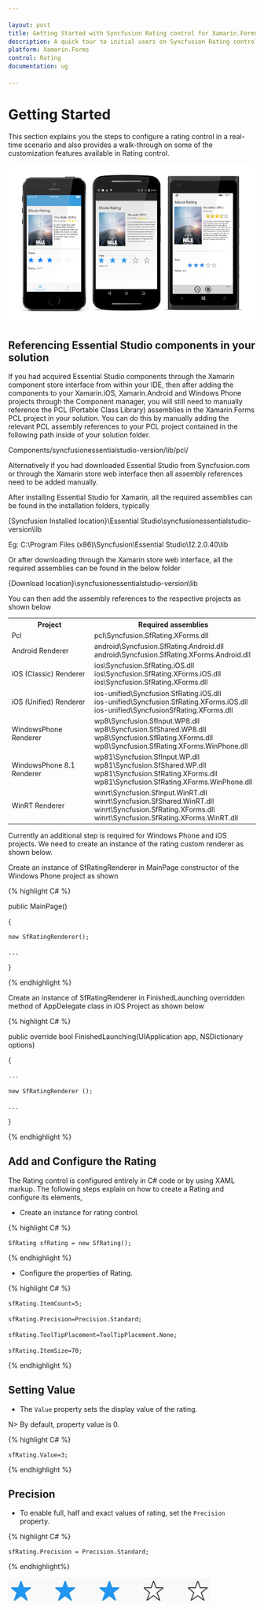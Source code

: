 ```yaml
---

layout: post
title: Getting Started with Syncfusion Rating control for Xamarin.Forms
description: A quick tour to initial users on Syncfusion Rating control for Xamarin.Forms platform.
platform: Xamarin.Forms
control: Rating
documentation: ug

---
```




# Getting Started

This section explains you the steps to configure a rating control in a real-time scenario and also provides a walk-through on some of the customization features available in Rating control.

![](images/gettingstarted.png)

## Referencing Essential Studio components in your solution

If you had acquired Essential Studio components through the Xamarin component store interface from within your IDE, then after adding the components to your Xamarin.iOS, Xamarin.Android and Windows Phone projects through the Component manager, you will still need to manually reference the PCL (Portable Class Library) assemblies in the Xamarin.Forms PCL project in your solution. You can do this by manually adding the relevant PCL assembly references to your PCL project contained in the following path inside of your solution folder.

Components/syncfusionessentialstudio-version/lib/pcl/

Alternatively if you had downloaded Essential Studio from Syncfusion.com or through the Xamarin store web interface then all assembly references need to be added manually.

After installing Essential Studio for Xamarin, all the required assemblies can be found in the installation folders, typically

{Syncfusion Installed location}\Essential Studio\syncfusionessentialstudio-version\lib

Eg: C:\Program Files (x86)\Syncfusion\Essential Studio\12.2.0.40\lib

Or after downloading through the Xamarin store web interface, all the required assemblies can be found in the below folder

{Download location}\syncfusionessentialstudio-version\lib

You can then add the assembly references to the respective projects as shown below

<table>
<tr>
<th>Project</th>
<th>Required assemblies</th>
</tr>
<tr>
<td>Pcl</td>
<td>pcl\Syncfusion.SfRating.XForms.dll</td>
</tr>
<tr>
<td>Android Renderer</td>
<td>android\Syncfusion.SfRating.Android.dll<br/>android\Syncfusion.SfRating.XForms.Android.dll</td>
</tr>
<tr>
<td>iOS (Classic) Renderer</td>
<td>ios\Syncfusion.SfRating.iOS.dll<br/>ios\Syncfusion.SfRating.XForms.iOS.dll<br/>ios\Syncfusion.SfRating.XForms.dll</td>
</tr>
<tr>
<td>iOS (Unified)  Renderer</td>
<td>ios-unified\Syncfusion.SfRating.iOS.dll<br/>ios-unified\Syncfusion.SfRating.XForms.iOS.dll<br/>ios-unified\SyncfusionSfRating.XForms.dll</td>
</tr>
<tr>
<td>WindowsPhone Renderer</td>
<td>wp8\Syncfusion.SfInput.WP8.dll<br/>wp8\Syncfusion.SfShared.WP8.dll<br/>wp8\Syncfusion.SfRating.XForms.dll<br/>wp8\Syncfusion.SfRating.XForms.WinPhone.dll</td>
</tr>
<tr>
<td>WindowsPhone 8.1 Renderer</td>
<td>wp81\Syncfusion.SfInput.WP.dll<br/>wp81\Syncfusion.SfShared.WP.dll<br/>wp81\Syncfusion.SfRating.XForms.dll<br/>wp81\Syncfusion.SfRating.XForms.WinPhone.dll</td>
</tr>
<tr>
<td>WinRT Renderer</td>
<td>winrt\Syncfusion.SfInput.WinRT.dll<br/>winrt\Syncfusion.SfShared.WinRT.dll<br/>winrt\Syncfusion.SfRating.XForms.dll<br/>winrt\Syncfusion.SfRating.XForms.WinRT.dll</td>
</tr>
</table>

Currently an additional step is required for Windows Phone and iOS projects. We need to create an instance of the rating custom renderer as shown below. 

Create an instance of SfRatingRenderer in MainPage constructor of the Windows Phone project as shown 

{% highlight C# %}

public MainPage()

{

    new SfRatingRenderer();

    ...    

}

{% endhighlight %}

Create an instance of SfRatingRenderer in FinishedLaunching overridden method of AppDelegate class in iOS Project as shown below

{% highlight C# %}

public override bool FinishedLaunching(UIApplication app, NSDictionary options)

{

    ...

    new SfRatingRenderer ();

    ...

}	

{% endhighlight %}

## Add and Configure the Rating

The Rating control is configured entirely in C# code or by using XAML markup. The following steps explain on how to create a Rating and configure its elements,

* Create an instance for rating control.

{% highlight C# %}

	SfRating sfRating = new SfRating(); 

{% endhighlight %}

* Configure the properties of Rating.

{% highlight C# %}

	sfRating.ItemCount=5;

	sfRating.Precision=Precision.Standard;

	sfRating.ToolTipPlacement=ToolTipPlacement.None;

	sfRating.ItemSize=70;

{% endhighlight %}

## Setting Value

* The `Value` property sets the display value of the rating. 

N> By default, property value is 0.

{% highlight C# %}

    sfRating.Value=3;

{% endhighlight %}

## Precision

* To enable full, half and exact values of rating, set the `Precision` property.

{% highlight C# %}

    sfRating.Precision = Precision.Standard;

{% endhighlight%}

![](images/standard.jpg)








